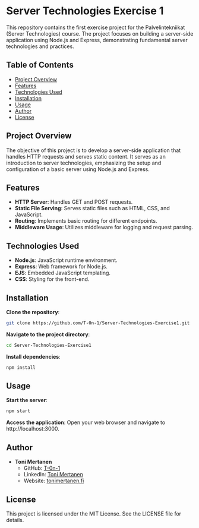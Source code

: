 # Server Technologies Exercise 1

This repository contains the first exercise project for the Palvelintekniikat (Server Technologies) course. The project focuses on building a server-side application using Node.js and Express, demonstrating fundamental server technologies and practices.

## Table of Contents

- [Project Overview](#project-overview)
- [Features](#features)
- [Technologies Used](#technologies-used)
- [Installation](#installation)
- [Usage](#usage)
- [Author](#author)
- [License](#license)

## Project Overview

The objective of this project is to develop a server-side application that handles HTTP requests and serves static content. It serves as an introduction to server technologies, emphasizing the setup and configuration of a basic server using Node.js and Express.

## Features

- **HTTP Server**: Handles GET and POST requests.
- **Static File Serving**: Serves static files such as HTML, CSS, and JavaScript.
- **Routing**: Implements basic routing for different endpoints.
- **Middleware Usage**: Utilizes middleware for logging and request parsing.

## Technologies Used

- **Node.js**: JavaScript runtime environment.
- **Express**: Web framework for Node.js.
- **EJS**: Embedded JavaScript templating.
- **CSS**: Styling for the front-end.

## Installation

**Clone the repository**:

   ```bash
   git clone https://github.com/T-0n-1/Server-Technologies-Exercise1.git
   ```

**Navigate to the project directory**:
```bash
cd Server-Technologies-Exercise1
```

**Install dependencies**:
```bash
npm install
```

## Usage

**Start the server**:
```bash
npm start
```

**Access the application**:
Open your web browser and navigate to http://localhost:3000.

## Author

- **Toni Mertanen**
  - GitHub: [T-0n-1](https://github.com/T-0n-1)
  - LinkedIn: [Toni Mertanen](https://www.linkedin.com/in/toni-mertanen)
  - Website: [tonimertanen.fi](https://tonimertanen.fi)


## License

This project is licensed under the MIT License. See the LICENSE file for details.
